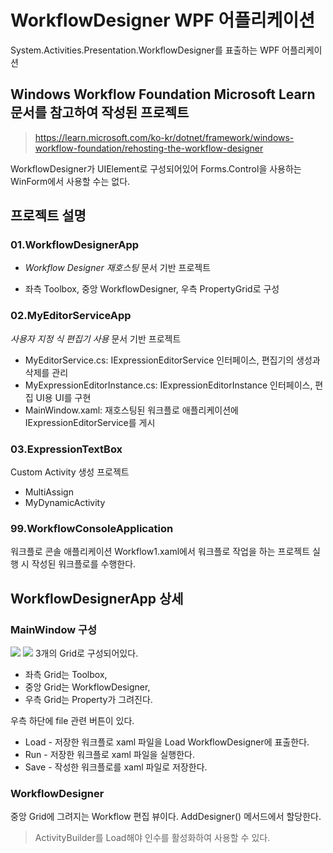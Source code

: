 # WorkflowDesigner WPF 어플리케이션
System.Activities.Presentation.WorkflowDesigner를 표출하는 WPF 어플리케이션

## Windows Workflow Foundation Microsoft Learn 문서를 참고하여 작성된 프로젝트
> https://learn.microsoft.com/ko-kr/dotnet/framework/windows-workflow-foundation/rehosting-the-workflow-designer

WorkflowDesigner가 UIElement로 구성되어있어 Forms.Control을 사용하는 WinForm에서 사용할 수는 없다.

## 프로젝트 설명
### 01.WorkflowDesignerApp
- *Workflow Designer 재호스팅* 문서 기반 프로젝트

- 좌측 Toolbox, 중앙 WorkflowDesigner, 우측 PropertyGrid로 구성
### 02.MyEditorServiceApp
*사용자 지정 식 편집기 사용* 문서 기반 프로젝트

- MyEditorService.cs: IExpressionEditorService 인터페이스, 편집기의 생성과 삭제를 관리
- MyExpressionEditorInstance.cs: IExpressionEditorInstance 인터페이스, 편집 UI용 UI를 구현
- MainWindow.xaml: 재호스팅된 워크플로 애플리케이션에 IExpressionEditorService를 게시

### 03.ExpressionTextBox
Custom Activity 생성 프로젝트

- MultiAssign
- MyDynamicActivity

### 99.WorkflowConsoleApplication
워크플로 콘솔 애플리케이션
Workflow1.xaml에서 워크플로 작업을 하는 프로젝트
실행 시 작성된 워크플로를 수행한다.

## WorkflowDesignerApp 상세
### MainWindow 구성
![](attachments/Pasted%20image%2020240418165052.png)
![](attachments/Pasted%20image%2020240419144458.png)
3개의 Grid로 구성되어있다.
- 좌측 Grid는 Toolbox,
- 중앙 Grid는 WorkflowDesigner,
- 우측 Grid는 Property가 그려진다.

우측 하단에 file 관련 버튼이 있다.
- Load - 저장한 워크플로 xaml 파일을 Load WorkflowDesigner에 표출한다.
- Run - 저장한 워크플로 xaml 파일을 실행한다.
- Save  - 작성한 워크플로를  xaml 파일로 저장한다.

### WorkflowDesigner
중앙 Grid에 그려지는 Workflow 편집 뷰이다.
AddDesigner() 메서드에서 할당한다.
> ActivityBuilder를 Load해야 인수를 활성화하여 사용할 수 있다.

